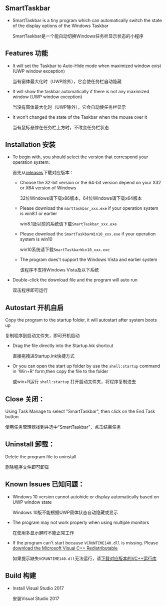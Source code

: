 SmartTaskbar
-----
* SmartTaskbar is a tiny program which can automatically switch the state of the display options of the Windows Taskbar

  SmartTaskbar是一个能自动切换Windows任务栏显示状态的小程序

Features 功能
-----
* It will set the Taskbar to Auto-Hide mode when maximized window exist (UWP window exception)

  当有窗体最大化时（UWP除外），它会使任务栏自动隐藏
* It will show the taskbar automatically if there is not any maximized window (UWP window exception)

  当没有窗体最大化时（UWP除外），它会自动使任务栏显示
* It won't changed the state of the Taskbar when the mouse over it

  当有鼠标悬停在任务栏上方时，不改变任务栏状态

Installation 安装
-----
* To begin with, you should select the version that correspond your operation system:

  首先从[releases](https://github.com/ChanpleCai/SmartTaskbar/releases)下载对应版本：

    * Choose the 32-bit version or the 64-bit version depend on your X32 or X64 version of Windows
      
      32位Windows请下载x86版本，64位Windows请下载x64版本
      
    * Please download the `martTaskbar_xxx.exe` if your operation system is win8.1 or earlier
      
      win8.1及以前的系统请下载`SmartTaskbar_xxx.exe`
      
    * Please download the `SmartTaskbarWin10_xxx.exe` if your operation system is win10
      
      win10系统请下载`SmartTaskbarWin10_xxx.exe`
      
    * The program does't support the Windows Vista and earlier system
      
      该程序不支持Windows Vista及以下系统
    
* Double-click the download file and the program will auto run

  双击程序即可运行

Autostart 开机自启
-----
Copy the program to the startup folder, it will autostart after system boots up

  复制程序到启动文件夹，即可开机启动
* Drag the file directly into the Startup.lnk shortcut
  
  直接拖拽进Startup.lnk快捷方式
* Or you can open the start up folder by use the `shell:startup` command in 'Win+R' form,then copy the file to the folder

  或win+R运行 `shell:startup` 打开启动文件夹，将程序复制进去

Close 关闭：
----
Using Task Manage to select "SmartTaskbar", then click on the End Task button

  使用任务管理器找到并选中“SmartTaskbar”，点击结束任务

Uninstall 卸载：
----
Delete the program file to uninstall

  删除程序文件即可卸载

Known Issues 已知问题：
----
* Windows 10 version cannot autohide or display automatically based on UWP window state

  Windows 10版不能根据UWP窗体状态自动隐藏或显示
* The program may not work properly when using multiple monitors

  在使用多显示屏时不能正常工作
* If the program can't start because `VCRUNTIME140.dll` is missing. Please [download the Microsoft Visual C++ Redistributable](https://support.microsoft.com/en-us/help/2977003/the-latest-supported-visual-c-downloads)

  如果提示缺失`VCRUNTIME140.dll`无法运行，请[下载对应版本的VC++运行库](https://support.microsoft.com/zh-cn/help/2977003/the-latest-supported-visual-c-downloads)

Build 构建
-----
* Install Visual Studio 2017

  安装Visual Studio 2017 
